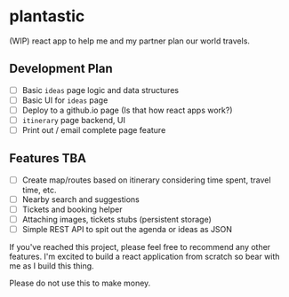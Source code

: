 # plantastic
(WIP) react app to help me and my partner plan our world travels.

## Development Plan
- [ ] Basic `ideas` page logic and data structures
- [ ] Basic UI for `ideas` page
- [ ] Deploy to a github.io page (Is that how react apps work?)
- [ ] `itinerary` page backend, UI
- [ ] Print out / email complete page feature

## Features TBA
- [ ] Create map/routes based on itinerary considering time spent, travel time, etc.
- [ ] Nearby search and suggestions
- [ ] Tickets and booking helper
- [ ] Attaching images, tickets stubs (persistent storage)
- [ ] Simple REST API to spit out the agenda or ideas as JSON

If you've reached this project, please feel free to recommend any other features. I'm excited to build a react application from scratch so bear with me as I build this thing.

Please do not use this to make money.

